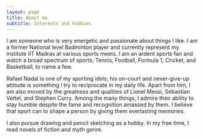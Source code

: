 ```yaml
---
layout: page
title: About me
subtitle: Interests and hobbies
---
```


I am someone who is very energetic and passionate about things I like. I am a former National level Badminton player and currently represent my institute IIT Madras at various sports meets. I am an ardent sports fan and watch a broad spectrum of sports; Tennis, Football, Formula 1, Cricket, and Basketball, to name a few.  

Rafael Nadal is one of my sporting idols; his on-court and never-give-up attitude is something I try to reciprocate in my daily life. Apart from him, I am also moved by the greatness and qualities of Lionel Messi, Sebastian Vettel, and Stephen Curry. Among the many things, I admire their ability to stay humble despite the fame and recognition amassed by them. I believe that sport can to shape a person by giving them everlasting memories.  

I also pursue drawing and pencil sketching as a hobby. In my free time, I read novels of fiction and myth genre.
